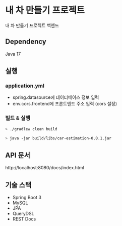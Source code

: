 # 내 차 만들기 프로젝트

내 차 만들기 프로젝트 백엔드

## Dependency

Java 17

## 실행

### application.yml

- spring.datasource에 데이터베이스 정보 입력
- env.cors.frontend에 프론트엔드 주소 입력 (cors 설정)

### 빌드 & 실행

```bash
> ./gradlew clean build

> java -jar build/libs/car-estimation-0.0.1.jar
```

## API 문서

http://localhost:8080/docs/index.html

## 기술 스택

- Spring Boot 3
- MySQL
- JPA
- QueryDSL
- REST Docs
